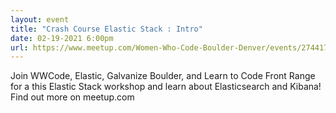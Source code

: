 ```yaml
---
layout: event
title: "Crash Course Elastic Stack : Intro"
date: 02-19-2021 6:00pm
url: https://www.meetup.com/Women-Who-Code-Boulder-Denver/events/274417166/
---
```

Join WWCode, Elastic, Galvanize Boulder, and Learn to Code Front Range for a this Elastic Stack workshop and learn about Elasticsearch and Kibana! Find out more on meetup.com